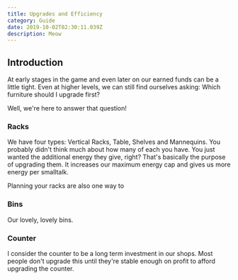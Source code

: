 ```yaml
---
title: Upgrades and Efficiency
category: Guide
date: 2019-10-02T02:30:11.039Z
description: Meow
---
```

## Introduction

At early stages in the game and even later on our earned funds can be a little tight. Even at higher levels, we can still find ourselves asking: Which furniture should I upgrade first?

Well, we're here to answer that question!

### Racks

We have four types: Vertical Racks, Table, Shelves and Mannequins. You probably didn't think much about how many of each you have. You just wanted the additional energy they give, right? That's basically the purpose of upgrading them. It increases our maximum energy cap and gives us more energy per smalltalk.

Planning your racks are also one way to 

### Bins

Our lovely, lovely bins. 

### Counter

I consider the counter to be a long term investment in our shops. Most people don't upgrade this until they're stable enough on profit to afford upgrading the counter.
